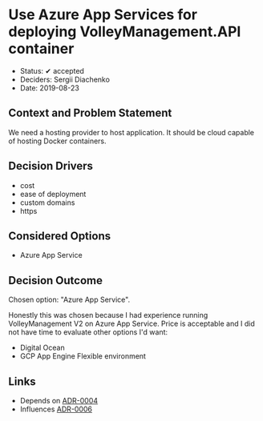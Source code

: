 # Use Azure App Services for deploying VolleyManagement.API container

* Status: ✔ accepted
* Deciders: Sergii Diachenko
* Date: 2019-08-23

## Context and Problem Statement

We need a hosting provider to host application. It should be cloud capable of hosting Docker containers.

## Decision Drivers <!-- optional -->

* cost
* ease of deployment
* custom domains
* https

## Considered Options

* Azure App Service

## Decision Outcome

Chosen option: "Azure App Service".

Honestly this was chosen because I had experience running VolleyManagement V2 on Azure App Service. Price is acceptable and I did not have time to evaluate other options I'd want:

* Digital Ocean
* GCP App Engine Flexible environment

## Links

* Depends on [ADR-0004](0004-use-docker-for-hosting-application.md)
* Influences [ADR-0006](0006-use-azure-table-storage-for-persistence.md)
